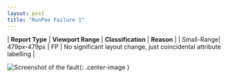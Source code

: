 ```yaml
---
layout: post
title: "RunPee Failure 1"
---
```

| **Report Type** | **Viewport Range** | **Classification** | **Reason** |
| Small-Range| 479px-479px | FP | No significant layout change, just coincidental attribute labelling | 

![Screenshot of the fault](../../../assets/images/RunPee/fault1/smallrangeWidth479.png){: .center-image }